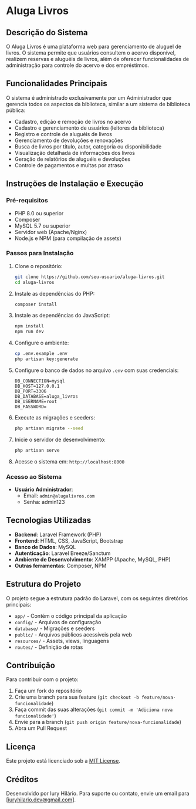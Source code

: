 # Aluga Livros

## Descrição do Sistema

O Aluga Livros é uma plataforma web para gerenciamento de aluguel de livros. O sistema permite que usuários consultem o acervo disponível, realizem reservas e aluguéis de livros, além de oferecer funcionalidades de administração para controle do acervo e dos empréstimos.

## Funcionalidades Principais

O sistema é administrado exclusivamente por um Administrador que gerencia todos os aspectos da biblioteca, similar a um sistema de biblioteca pública:

- Cadastro, edição e remoção de livros no acervo
- Cadastro e gerenciamento de usuários (leitores da biblioteca)
- Registro e controle de aluguéis de livros
- Gerenciamento de devoluções e renovações
- Busca de livros por título, autor, categoria ou disponibilidade
- Visualização detalhada de informações dos livros
- Geração de relatórios de aluguéis e devoluções
- Controle de pagamentos e multas por atraso

## Instruções de Instalação e Execução

### Pré-requisitos

- PHP 8.0 ou superior
- Composer
- MySQL 5.7 ou superior
- Servidor web (Apache/Nginx)
- Node.js e NPM (para compilação de assets)

### Passos para Instalação

1. Clone o repositório:

   ```bash
   git clone https://github.com/seu-usuario/aluga-livros.git
   cd aluga-livros
   ```

2. Instale as dependências do PHP:

   ```bash
   composer install
   ```

3. Instale as dependências do JavaScript:

   ```bash
   npm install
   npm run dev
   ```

4. Configure o ambiente:

   ```bash
   cp .env.example .env
   php artisan key:generate
   ```

5. Configure o banco de dados no arquivo `.env` com suas credenciais:

   ```env
   DB_CONNECTION=mysql
   DB_HOST=127.0.0.1
   DB_PORT=3306
   DB_DATABASE=aluga_livros
   DB_USERNAME=root
   DB_PASSWORD=
   ```

6. Execute as migrações e seeders:

   ```bash
   php artisan migrate --seed
   ```

7. Inicie o servidor de desenvolvimento:

   ```bash
   php artisan serve
   ```

8. Acesse o sistema em: `http://localhost:8000`

### Acesso ao Sistema

- **Usuário Administrador**:
  - Email: `admin@alugalivros.com`
  - Senha: admin123

## Tecnologias Utilizadas

- **Backend**: Laravel Framework (PHP)
- **Frontend**: HTML, CSS, JavaScript, Bootstrap
- **Banco de Dados**: MySQL
- **Autenticação**: Laravel Breeze/Sanctum
- **Ambiente de Desenvolvimento**: XAMPP (Apache, MySQL, PHP)
- **Outras ferramentas**: Composer, NPM

## Estrutura do Projeto

O projeto segue a estrutura padrão do Laravel, com os seguintes diretórios principais:

- `app/` - Contém o código principal da aplicação
- `config/` - Arquivos de configuração
- `database/` - Migrações e seeders
- `public/` - Arquivos públicos acessíveis pela web
- `resources/` - Assets, views, linguagens
- `routes/` - Definição de rotas

## Contribuição

Para contribuir com o projeto:

1. Faça um fork do repositório
2. Crie uma branch para sua feature (`git checkout -b feature/nova-funcionalidade`)
3. Faça commit das suas alterações (`git commit -m 'Adiciona nova funcionalidade'`)
4. Envie para a branch (`git push origin feature/nova-funcionalidade`)
5. Abra um Pull Request

## Licença

Este projeto está licenciado sob a [MIT License](LICENSE).

## Créditos

Desenvolvido por Iury Hilário. Para suporte ou contato, envie um email para [iuryhilario.dev@gmail.com].


